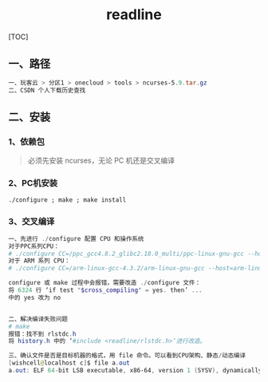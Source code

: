 # <center>readline</center>

[TOC]

## 一、路径

```powershell
一、玩客云 > 分区1 > onecloud > tools > ncurses-5.9.tar.gz
二、CSDN 个人下载历史查找
```



## 二、安装

### 1、依赖包

> 必须先安装 ncurses，无论 PC 机还是交叉编译



### 2、PC机安装

```
./configure ; make ; make install
```



### 3、交叉编译

```powershell
一、先进行 ./configure 配置 CPU 和操作系统
对于PPC系列CPU：
# ./configure CC=/ppc_gcc4.8.2_glibc2.18.0_multi/ppc-linux-gnu-gcc --host=ppc-linux CROSS_COMPILE=ppc-linux-gcc
对于 ARM 系列 CPU：
# ./configure CC=/arm-linux-gcc-4.3.2/arm-linux-gnu-gcc --host=arm-linux CROSS_COMPILE=arm-linux-gcc

configure 或 make 过程中会报错，需要改造 ./configure 文件：
将 6324 行 ‘if test "$cross_compiling" = yes. then’ ...
中的 yes 改为 no


二、解决编译失败问题
# make
报错：找不到 rlstdc.h
将 history.h 中的 ‘#include <readline/rlstdc.h>‘进行改造。

三、确认文件是否是目标机器的格式，用 file 命令。可以看到CPU架构、静态/动态编译
[wishcell@localhost c]$ file a.out
a.out: ELF 64-bit LSB executable, x86-64, version 1 (SYSV), dynamically linked (uses shared libs), for GNU/Linux 2.6.32, BuildID[sha1]=2084b5c9845cd5bcc61c1ffd9cd77a5d10e618d6, not stripped
```





